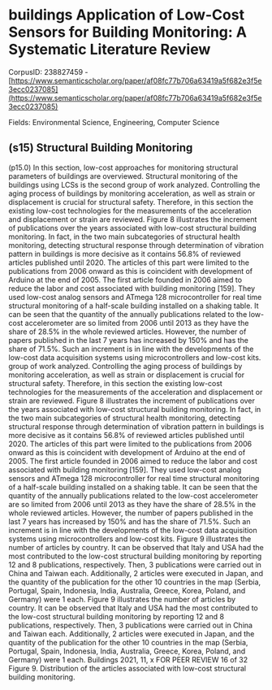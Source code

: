 # buildings Application of Low-Cost Sensors for Building Monitoring: A Systematic Literature Review

CorpusID: 238827459 - [https://www.semanticscholar.org/paper/af08fc77b706a63419a5f682e3f5e3ecc0237085](https://www.semanticscholar.org/paper/af08fc77b706a63419a5f682e3f5e3ecc0237085)

Fields: Environmental Science, Engineering, Computer Science

## (s15) Structural Building Monitoring
(p15.0) In this section, low-cost approaches for monitoring structural parameters of buildings are overviewed. Structural monitoring of the buildings using LCSs is the second group of work analyzed. Controlling the aging process of buildings by monitoring acceleration, as well as strain or displacement is crucial for structural safety. Therefore, in this section the existing low-cost technologies for the measurements of the acceleration and displacement or strain are reviewed. Figure 8 illustrates the increment of publications over the years associated with low-cost structural building monitoring. In fact, in the two main subcategories of structural health monitoring, detecting structural response through determination of vibration pattern in buildings is more decisive as it contains 56.8% of reviewed articles published until 2020. The articles of this part were limited to the publications from 2006 onward as this is coincident with development of Arduino at the end of 2005. The first article founded in 2006 aimed to reduce the labor and cost associated with building monitoring [159]. They used low-cost analog sensors and ATmega 128 microcontroller for real time structural monitoring of a half-scale building installed on a shaking table. It can be seen that the quantity of the annually publications related to the low-cost accelerometer are so limited from 2006 until 2013 as they have the share of 28.5% in the whole reviewed articles. However, the number of papers published in the last 7 years has increased by 150% and has the share of 71.5%. Such an increment is in line with the developments of the low-cost data acquisition systems using microcontrollers and low-cost kits. group of work analyzed. Controlling the aging process of buildings by monitoring acceleration, as well as strain or displacement is crucial for structural safety. Therefore, in this section the existing low-cost technologies for the measurements of the acceleration and displacement or strain are reviewed. Figure 8 illustrates the increment of publications over the years associated with low-cost structural building monitoring. In fact, in the two main subcategories of structural health monitoring, detecting structural response through determination of vibration pattern in buildings is more decisive as it contains 56.8% of reviewed articles published until 2020. The articles of this part were limited to the publications from 2006 onward as this is coincident with development of Arduino at the end of 2005. The first article founded in 2006 aimed to reduce the labor and cost associated with building monitoring [159]. They used low-cost analog sensors and ATmega 128 microcontroller for real time structural monitoring of a half-scale building installed on a shaking table. It can be seen that the quantity of the annually publications related to the low-cost accelerometer are so limited from 2006 until 2013 as they have the share of 28.5% in the whole reviewed articles. However, the number of papers published in the last 7 years has increased by 150% and has the share of 71.5%. Such an increment is in line with the developments of the low-cost data acquisition systems using microcontrollers and low-cost kits.  Figure 9 illustrates the number of articles by country. It can be observed that Italy and USA had the most contributed to the low-cost structural building monitoring by reporting 12 and 8 publications, respectively. Then, 3 publications were carried out in China and Taiwan each. Additionally, 2 articles were executed in Japan, and the quantity of the publication for the other 10 countries in the map (Serbia, Portugal, Spain, Indonesia, India, Australia, Greece, Korea, Poland, and Germany) were 1 each.  Figure 9 illustrates the number of articles by country. It can be observed that Italy and USA had the most contributed to the low-cost structural building monitoring by reporting 12 and 8 publications, respectively. Then, 3 publications were carried out in China and Taiwan each. Additionally, 2 articles were executed in Japan, and the quantity of the publication for the other 10 countries in the map (Serbia, Portugal, Spain, Indonesia, India, Australia, Greece, Korea, Poland, and Germany) were 1 each. Buildings 2021, 11, x FOR PEER REVIEW 16 of 32 Figure 9. Distribution of the articles associated with low-cost structural building monitoring.
